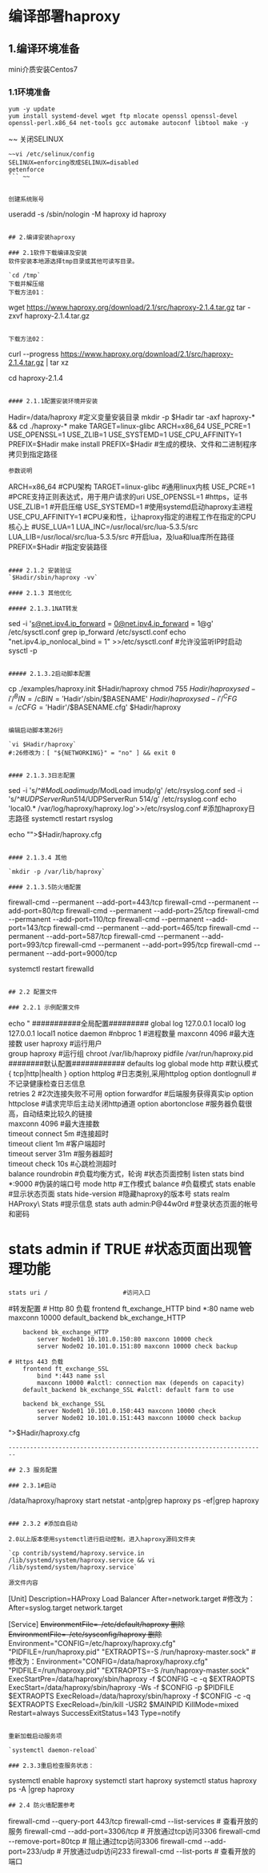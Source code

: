 # 编译部署haproxy
## 1.编译环境准备

mini介质安装Centos7

### 1.1环境准备
```
yum -y update
yum install systemd-devel wget ftp mlocate openssl openssl-devel openssl-perl.x86_64 net-tools gcc automake autoconf libtool make -y
```

~~ 关闭SELINUX
```
~~vi /etc/selinux/config
SELINUX=enforcing改成SELINUX=disabled
getenforce
``` ~~


创建系统账号
```
useradd -s /sbin/nologin -M haproxy
id haproxy
```

## 2.编译安装haproxy

### 2.1软件下载编译及安装
软件安装本地源选择tmp目录或其他可读写目录。

`cd /tmp`
下载并解压缩
下载方法01：
```
wget https://www.haproxy.org/download/2.1/src/haproxy-2.1.4.tar.gz
tar -zxvf haproxy-2.1.4.tar.gz
```

下载方法02：
```
curl --progress https://www.haproxy.org/download/2.1/src/haproxy-2.1.4.tar.gz | tar xz

cd haproxy-2.1.4
```

#### 2.1.1配置安装环境并安装
```
Hadir=/data/haproxy #定义变量安装目录
mkdir -p $Hadir
tar -axf haproxy-* && cd ./haproxy-*
make TARGET=linux-glibc ARCH=x86_64 USE_PCRE=1 USE_OPENSSL=1 USE_ZLIB=1 USE_SYSTEMD=1 USE_CPU_AFFINITY=1 PREFIX=$Hadir
make install PREFIX=$Hadir	#生成的模块、文件和二进制程序拷贝到指定路径
```
参数说明
```
ARCH=x86_64  #CPU架构
TARGET=linux-glibc  #通用linux内核
USE_PCRE=1  #PCRE支持正则表达式，用于用户请求的uri
USE_OPENSSL=1   #https，证书
USE_ZLIB=1   #开启压缩
USE_SYSTEMD=1   #使用systemd启动haproxy主进程
USE_CPU_AFFINITY=1  #CPU亲和性，让haproxy指定的进程工作在指定的CPU核心上
#USE_LUA=1 LUA_INC=/usr/local/src/lua-5.3.5/src LUA_LIB=/usr/local/src/lua-5.3.5/src   #开启lua，及lua和lua库所在路径
PREFIX=$Hadir   #指定安装路径
```

#### 2.1.2 安装验证 
`$Hadir/sbin/haproxy -vv`

#### 2.1.3 其他优化

##### 2.1.3.1NAT转发

```
sed -i 's@net.ipv4.ip_forward = 0@net.ipv4.ip_forward = 1@g' /etc/sysctl.conf
grep ip_forward /etc/sysctl.conf
echo "net.ipv4.ip_nonlocal_bind = 1" >>/etc/sysctl.conf #允许没监听IP时启动
sysctl -p
```

##### 2.1.3.2启动脚本配置

```
cp ./examples/haproxy.init $Hadir/haproxy
chmod 755 $Hadir/haproxy
sed -i '/^BIN=/cBIN='$Hadir'/sbin/$BASENAME' $Hadir/haproxy
sed -i '/^CFG=/cCFG='$Hadir'/$BASENAME.cfg' $Hadir/haproxy
```

编辑启动脚本第26行

`vi $Hadir/haproxy`
#:26修改为：[ "${NETWORKING}" = "no" ] && exit 0


#### 2.1.3.3日志配置

```
sed -i 's/^#$ModLoad imudp/$ModLoad imudp/g' /etc/rsyslog.conf
sed -i 's/^#$UDPServerRun 514/$UDPServerRun 514/g' /etc/rsyslog.conf
echo 'local0.* /var/log/haproxy/haproxy.log'>>/etc/rsyslog.conf #添加haproxy日志路径
systemctl restart rsyslog

echo "">$Hadir/haproxy.cfg
```

#### 2.1.3.4 其他

`mkdir -p /var/lib/haproxy`

#### 2.1.3.5防火墙配置
```
firewall-cmd --permanent --add-port=443/tcp
firewall-cmd --permanent --add-port=80/tcp
firewall-cmd --permanent --add-port=25/tcp
firewall-cmd --permanent --add-port=110/tcp
firewall-cmd --permanent --add-port=143/tcp
firewall-cmd --permanent --add-port=465/tcp
firewall-cmd --permanent --add-port=587/tcp
firewall-cmd --permanent --add-port=993/tcp
firewall-cmd --permanent --add-port=995/tcp
firewall-cmd --permanent --add-port=9000/tcp

systemctl restart firewalld
```

## 2.2 配置文件

### 2.2.1 示例配置文件

```
echo "
###########全局配置#########
    global
    log 127.0.0.1 local0
    log 127.0.0.1 local1 notice
    daemon
    #nbproc 1     #进程数量 
    maxconn 4096  #最大连接数 
    user haproxy  #运行用户  
    group haproxy #运行组 
    chroot /var/lib/haproxy
    pidfile /var/run/haproxy.pid
########默认配置############
    defaults
    log global
    mode http             #默认模式{ tcp|http|health }
    option httplog       #日志类别,采用httplog
    option dontlognull   #不记录健康检查日志信息  
    retries 2            #2次连接失败不可用
    option forwardfor    #后端服务获得真实ip
    option httpclose     #请求完毕后主动关闭http通道
    option abortonclose  #服务器负载很高，自动结束比较久的链接  
    maxconn 4096         #最大连接数  
    timeout connect 5m   #连接超时  
    timeout client 1m    #客户端超时  
    timeout server 31m   #服务器超时  
    timeout check 10s    #心跳检测超时  
    balance roundrobin   #负载均衡方式，轮询
#状态页面控制
listen stats
    bind *:9000 					#伪装的端口号
    mode http						#工作模式
	balance							#负载模式
    stats enable 					#显示状态页面
    stats hide-version 				#隐藏haproxy的版本号
    stats realm HAProxy\ Stats		#提示信息
    stats auth admin:P@44w0rd 		#登录状态页面的帐号和密码
#   stats admin if TRUE 			#状态页面出现管理功能
    stats uri /						#访问入口
	
#转发配置
	# Http 80 负载
		frontend ft_exchange_HTTP
			bind *:80 name web
			maxconn 10000
		default_backend bk_exchange_HTTP

		backend bk_exchange_HTTP
			server Node01 10.101.0.150:80 maxconn 10000 check
			server Node02 10.101.0.151:80 maxconn 10000 check backup

	# Https 443 负载
		frontend ft_exchange_SSL
			bind *:443 name ssl
			maxconn 10000 #alctl: connection max (depends on capacity)
		default_backend bk_exchange_SSL #alctl: default farm to use

		backend bk_exchange_SSL
			server Node01 10.101.0.150:443 maxconn 10000 check
			server Node02 10.101.0.151:443 maxconn 10000 check backup
">$Hadir/haproxy.cfg

```
------------------------------------------------------------------------

## 2.3 服务配置

### 2.3.1#启动
```
/data/haproxy/haproxy start
netstat -antp|grep haproxy
ps -ef|grep haproxy
```

### 2.3.2 #添加自启动

2.0以上版本使用systemctl进行启动控制，进入haproxy源码文件夹

`cp contrib/systemd/haproxy.service.in /lib/systemd/system/haproxy.service && vi /lib/systemd/system/haproxy.service`

源文件内容

```
[Unit]
Description=HAProxy Load Balancer
After=network.target #修改为：After=syslog.target network.target

[Service]
~~EnvironmentFile=-/etc/default/haproxy 删除~~
~~EnvironmentFile=-/etc/sysconfig/haproxy 删除~~
Environment="CONFIG=/etc/haproxy/haproxy.cfg" "PIDFILE=/run/haproxy.pid" "EXTRAOPTS=-S /run/haproxy-master.sock" #修改为：Environment="CONFIG=/data/haproxy/haproxy.cfg" "PIDFILE=/run/haproxy.pid" "EXTRAOPTS=-S /run/haproxy-master.sock"
ExecStartPre=/data/haproxy/sbin/haproxy -f $CONFIG -c -q $EXTRAOPTS
ExecStart=/data/haproxy/sbin/haproxy -Ws -f $CONFIG -p $PIDFILE $EXTRAOPTS
ExecReload=/data/haproxy/sbin/haproxy -f $CONFIG -c -q $EXTRAOPTS
ExecReload=/bin/kill -USR2 $MAINPID
KillMode=mixed
Restart=always
SuccessExitStatus=143
Type=notify
```

重新加载启动服务项

`systemctl daemon-reload`

### 2.3.3重启检查服务状态：
```
systemctl enable haproxy
systemctl start haproxy
systemctl status haproxy
ps -A |grep haproxy
```
## 2.4 防火墙配置参考
```
firewall-cmd --query-port 443/tcp
firewall-cmd --list-services            # 查看开放的服务
firewall-cmd --add-port=3306/tcp        # 开放通过tcp访问3306
firewall-cmd --remove-port=80tcp        # 阻止通过tcp访问3306
firewall-cmd --add-port=233/udp         # 开放通过udp访问233
firewall-cmd --list-ports               # 查看开放的端口
```